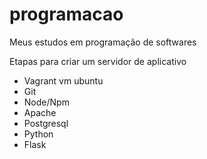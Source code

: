 # programacao
Meus estudos em programação de softwares

Etapas para criar um servidor de aplicativo
- Vagrant vm ubuntu
- Git
- Node/Npm
- Apache
- Postgresql
- Python
- Flask

